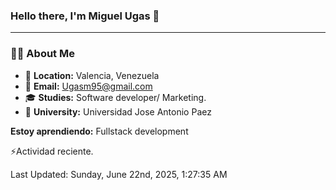 ### **Hello there, I'm Miguel Ugas 👋**

---

### 🧑‍💻 **About Me**

- 📍 **Location:** Valencia, Venezuela  
- 📧 **Email:** Ugasm95@gmail.com
- 🎓 **Studies:** Software developer/ Marketing.
- 🏫 **University:**  Universidad Jose Antonio Paez

**Estoy aprendiendo:** Fullstack development

⚡Actividad reciente.
<!--RECENT_ACTIVITY:start-->
<!--RECENT_ACTIVITY:end-->
<!--RECENT_ACTIVITY:last_update-->
Last Updated: Sunday, June 22nd, 2025, 1:27:35 AM
<!--RECENT_ACTIVITY:last_update_end-->
